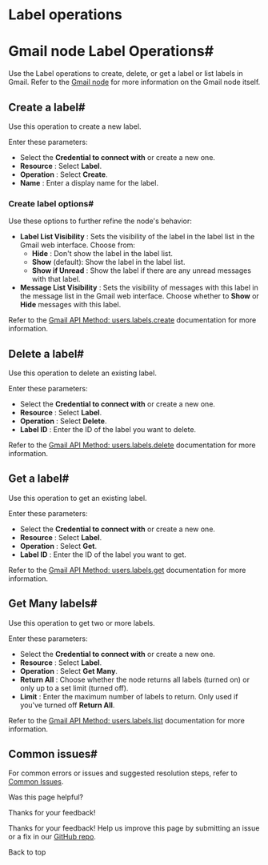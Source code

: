 # Label operations

[ ](https://github.com/n8n-io/n8n-docs/edit/main/docs/integrations/builtin/app-nodes/n8n-nodes-base.gmail/label-operations.md "Edit this page")

# Gmail node Label Operations#

Use the Label operations to create, delete, or get a label or list labels in Gmail. Refer to the [Gmail node](../) for more information on the Gmail node itself.

## Create a label#

Use this operation to create a new label.

Enter these parameters:

  * Select the **Credential to connect with** or create a new one.
  * **Resource** : Select **Label**.
  * **Operation** : Select **Create**.
  * **Name** : Enter a display name for the label.



### Create label options#

Use these options to further refine the node's behavior:

  * **Label List Visibility** : Sets the visibility of the label in the label list in the Gmail web interface. Choose from:
    * **Hide** : Don't show the label in the label list.
    * **Show** (default): Show the label in the label list.
    * **Show if Unread** : Show the label if there are any unread messages with that label.
  * **Message List Visibility** : Sets the visibility of messages with this label in the message list in the Gmail web interface. Choose whether to **Show** or **Hide** messages with this label.



Refer to the [Gmail API Method: users.labels.create](https://developers.google.com/gmail/api/reference/rest/v1/users.labels/create) documentation for more information.

## Delete a label#

Use this operation to delete an existing label.

Enter these parameters:

  * Select the **Credential to connect with** or create a new one.
  * **Resource** : Select **Label**.
  * **Operation** : Select **Delete**.
  * **Label ID** : Enter the ID of the label you want to delete.



Refer to the [Gmail API Method: users.labels.delete](https://developers.google.com/gmail/api/reference/rest/v1/users.labels/delete) documentation for more information.

## Get a label#

Use this operation to get an existing label.

Enter these parameters:

  * Select the **Credential to connect with** or create a new one.
  * **Resource** : Select **Label**.
  * **Operation** : Select **Get**.
  * **Label ID** : Enter the ID of the label you want to get.



Refer to the [Gmail API Method: users.labels.get](https://developers.google.com/gmail/api/reference/rest/v1/users.labels/get) documentation for more information.

## Get Many labels#

Use this operation to get two or more labels.

Enter these parameters:

  * Select the **Credential to connect with** or create a new one.
  * **Resource** : Select **Label**.
  * **Operation** : Select **Get Many**.
  * **Return All** : Choose whether the node returns all labels (turned on) or only up to a set limit (turned off).
  * **Limit** : Enter the maximum number of labels to return. Only used if you've turned off **Return All**.



Refer to the [Gmail API Method: users.labels.list](https://developers.google.com/gmail/api/reference/rest/v1/users.labels/list) documentation for more information.

## Common issues#

For common errors or issues and suggested resolution steps, refer to [Common Issues](../common-issues/).

Was this page helpful? 

Thanks for your feedback! 

Thanks for your feedback! Help us improve this page by submitting an issue or a fix in our [GitHub repo](https://github.com/n8n-io/n8n-docs). 

Back to top 
